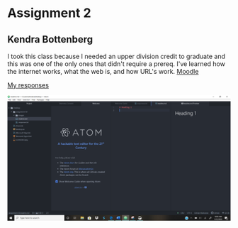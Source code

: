 # Assignment 2
## Kendra Bottenberg
I took this class because I needed an upper division credit to graduate and this was one of the only ones that didn't require a prereq.
I've learned how the internet works, what the web is, and how URL's work.
[Moodle](https://moodle.umt.edu/)

[My responses](./responses.txt)

![My screenshot](./images/screenshot-2.png)
